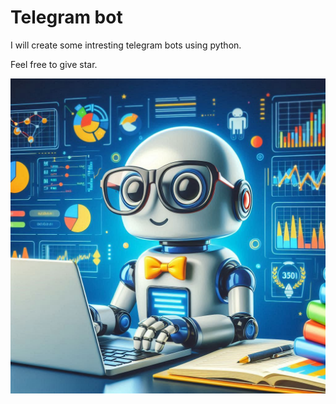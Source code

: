 # Telegram bot

I will create some intresting telegram bots using python.

Feel free to give star.

<img src="./preview/my_little_bot.jpg" />
